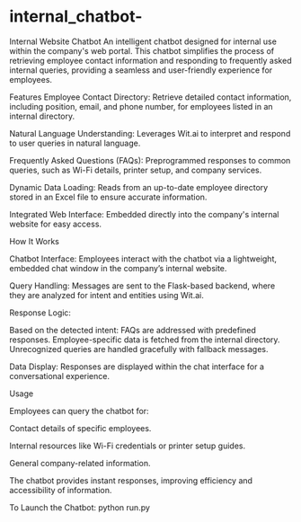 # internal_chatbot-
Internal Website Chatbot
An intelligent chatbot designed for internal use within the company's web portal. This chatbot simplifies the process of retrieving employee contact information and responding to frequently asked internal queries, providing a seamless and user-friendly experience for employees.

Features
Employee Contact Directory: Retrieve detailed contact information, including position, email, and phone number, for employees listed in an internal directory.

Natural Language Understanding:
Leverages Wit.ai to interpret and respond to user queries in natural language.

Frequently Asked Questions (FAQs):
Preprogrammed responses to common queries, such as Wi-Fi details, printer setup, and company services.

Dynamic Data Loading:
Reads from an up-to-date employee directory stored in an Excel file to ensure accurate information.

Integrated Web Interface:
Embedded directly into the company's internal website for easy access.

How It Works

Chatbot Interface:
Employees interact with the chatbot via a lightweight, embedded chat window in the company’s internal website.

Query Handling:
Messages are sent to the Flask-based backend, where they are analyzed for intent and entities using Wit.ai.

Response Logic:

Based on the detected intent:
FAQs are addressed with predefined responses.
Employee-specific data is fetched from the internal directory.
Unrecognized queries are handled gracefully with fallback messages.

Data Display:
Responses are displayed within the chat interface for a conversational experience.

Usage

Employees can query the chatbot for:

Contact details of specific employees.

Internal resources like Wi-Fi credentials or printer setup guides.

General company-related information.

The chatbot provides instant responses, improving efficiency and accessibility of information.

To Launch the Chatbot:
python run.py
